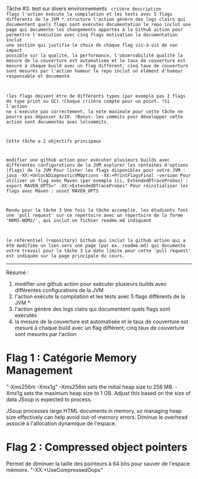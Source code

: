Tâche #3: test sur divers environnements
<code>
critère	 description
flags	  l'action exécute la compilation et les tests avec 5 flags différents de la JVM *
structure	  l'action génère des logs clairs qui documentent quels flags sont exécutés
documentation le repo inclut une page qui documente les changements apportés à la Github action pour permettre l'exécution avec cinq flags
motivation  la documentation inclut une section qui justifie le choix de chaque flag vis-à-vis de son impact possible sur la qualité, la performance, l'observabilité
qualité	la mesure de la couverture est automatisée et le taux de couverture est mesuré à chaque build avec un flag différent; cinq taux de couverture sont mesurés par l'action
humour	  le repo inclut un élément d'humour responsable et documenté


!les flags doivent être de différents types (par exemple pas 2 flags de type print ou GC)
!Chaque critère compte pour un point.
!Si l'action ne s'exécute pas correctement, la note maximale pour cette tâche ne pourra pas dépasser 4/10.
!Bonus: les commits pour développer cette action sont documentés avec lolcommits.




Cette tâche a 2 objectifs principaux

modifier une github action pour exécuter plusieurs builds avec différentes configurations de la JVM
explorer les centaines d'options (flags) de la JVM
Pour lister les flags disponibles pour votre JVM :  java -XX:+UnlockDiagnosticVMOptions -XX:+PrintFlagsFinal -version
Pour utiliser un flag avec Maven (par exemple ici, ExtendedDTraceProbes) : export MAVEN_OPTS=" -XX:+ExtendedDTraceProbes"
Pour réinitialiser les flags avec Maven : unset MAVEN_OPTS



Rendu pour la tâche 3
Une fois la tâche accomplie, les étudiants font une 'pull request' sur ce répertoire avec un répertoire de la forme 'NOM1-NOM2/', qui inclut un fichier readme.md indiquant

le référentiel (repository) Github qui inclut la github action qui a été modifiée
un lien vers une page (par ex. readme.md) qui documente votre travail pour la tâche 3
La date limite pour cette 'pull request' est indiquée sur la page principale du cours.
</code>

---

Résumé : 

1. modifier une github action pour exécuter plusieurs builds avec différentes configurations de la JVM
3. l'action exécute la compilation et les tests avec 5 flags différents de la JVM *
4. l'action génère des logs clairs qui documentent quels flags sont exécutés
5. la mesure de la couverture est automatisée et le taux de couverture est mesuré à chaque build avec un flag différent; cinq taux de couverture sont mesurés par l'action

# Flag 1 : Catégorie Memory Management
"-Xms256m -Xmx1g"
-Xms256m sets the initial heap size to 256 MB.
-Xmx1g sets the maximum heap size to 1 GB. Adjust this based on the size of data JSoup is expected to process.

JSoup processes large HTML documents in memory, so managing heap size effectively can help avoid out-of-memory errors. Diminue le overhead associé à l'allocation dynamique de l'espace.

# Flag 2 : Compressed object pointers
Permet de diminuer la taille des pointeurs à 64 bits pour sauver de l'espace mémoire.
"-XX:+UseCompressedOops" 




#
